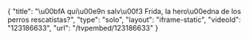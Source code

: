 {
    "title": "\u00bfA qui\u00e9n salv\u00f3 Frida, la hero\u00edna de los perros rescatistas?",
    "type": "solo",
    "layout": "iframe-static",
    "videoId": "123186633",
    "url": "\/tvpembed\/123186633"
}